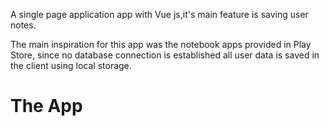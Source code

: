 A single page application app with Vue js,it's main feature is saving user notes.

The main inspiration for this app was the notebook apps provided in Play Store,
since no database connection is established all user data is saved in the client using local storage.

<h1>The App</h1>
